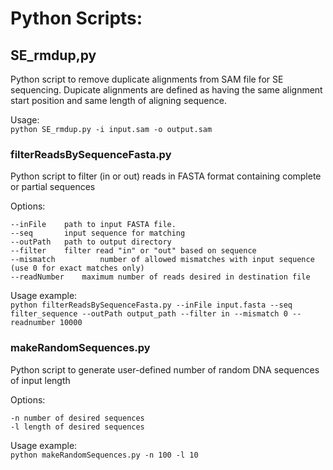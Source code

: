 # Python Scripts:

## SE_rmdup,py

Python script to remove duplicate alignments from SAM file for SE sequencing. Dupicate alignments are defined as having the same alignment start position and same length of aligning sequence.

Usage:\
`python SE_rmdup.py -i input.sam -o output.sam`

### filterReadsBySequenceFasta.py

Python script to filter (in or out) reads in FASTA format containing complete or partial sequences

Options:
```
--inFile	path to input FASTA file.
--seq 		input sequence for matching
--outPath 	path to output directory
--filter 	filter read "in" or "out" based on sequence
--mismatch			number of allowed mismatches with input sequence (use 0 for exact matches only)
--readNumber	maximum number of reads desired in destination file
```
Usage example:\
`python filterReadsBySequenceFasta.py --inFile input.fasta --seq filter_sequence --outPath output_path --filter in --mismatch 0 --readnumber 10000`

### makeRandomSequences.py

Python script to generate user-defined number of random DNA sequences of input length

Options:
```
-n number of desired sequences
-l length of desired sequences
```

Usage example:\
`python makeRandomSequences.py -n 100 -l 10`
